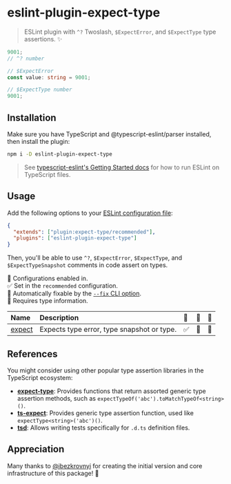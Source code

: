 # eslint-plugin-expect-type

> ESLint plugin with `^?` Twoslash, `$ExpectError`, and `$ExpectType` type assertions. ✨

```ts
9001;
// ^? number

// $ExpectError
const value: string = 9001;

// $ExpectType number
9001;
```

## Installation

Make sure you have TypeScript and @typescript-eslint/parser installed, then install the plugin:

```sh
npm i -D eslint-plugin-expect-type
```

> See [typescript-eslint's Getting Started docs](https://typescript-eslint.io/docs) for how to run ESLint on TypeScript files.

## Usage

Add the following options to your [ESLint configuration file](https://eslint.org/docs/latest/user-guide/configuring/configuration-files):

```json
{
  "extends": ["plugin:expect-type/recommended"],
  "plugins": ["eslint-plugin-expect-type"]
}
```

Then, you'll be able to use `^?`, `$ExpectError`, `$ExpectType`, and `$ExpectTypeSnapshot` comments in code assert on types.

<!-- prettier-ignore-start -->
<!-- begin auto-generated rules list -->

💼 Configurations enabled in.\
✅ Set in the `recommended` configuration.\
🔧 Automatically fixable by the [`--fix` CLI option](https://eslint.org/docs/user-guide/command-line-interface#--fix).\
💭 Requires type information.

| Name                           | Description                                | 💼 | 🔧 | 💭 |
| :----------------------------- | :----------------------------------------- | :- | :- | :- |
| [expect](docs/rules/expect.md) | Expects type error, type snapshot or type. | ✅  | 🔧 | 💭 |

<!-- end auto-generated rules list -->
<!-- prettier-ignore-end -->

## References

You might consider using other popular type assertion libraries in the TypeScript ecosystem:

- **[expect-type](https://github.com/mmkal/expect-type)**: Provides functions that return assorted generic type assertion methods, such as `expectTypeOf('abc').toMatchTypeOf<string>()`.
- **[ts-expect](https://github.com/mmkal/expect-type)**: Provides generic type assertion function, used like `expectType<string>('abc')()`.
- **[tsd](https://github.com/SamVerschueren/tsd)**: Allows writing tests specifically for `.d.ts` definition files.

## Appreciation

Many thanks to [@ibezkrovnyi](https://github.com/ibezkrovnyi) for creating the initial version and core infrastructure of this package! 💖
